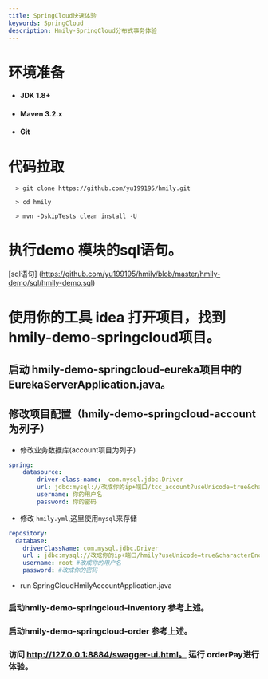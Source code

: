 ```yaml
---
title: SpringCloud快速体验
keywords: SpringCloud
description: Hmily-SpringCloud分布式事务体验
---
```


# 环境准备

  *   #### JDK 1.8+

  *   #### Maven 3.2.x

  *   #### Git


# 代码拉取

 ```
   > git clone https://github.com/yu199195/hmily.git

   > cd hmily

   > mvn -DskipTests clean install -U
   ```

# 执行demo 模块的sql语句。

   [sql语句] (https://github.com/yu199195/hmily/blob/master/hmily-demo/sql/hmily-demo.sql) 

# 使用你的工具 idea 打开项目，找到hmily-demo-springcloud项目。

## 启动 hmily-demo-springcloud-eureka项目中的 EurekaServerApplication.java。


## 修改项目配置（hmily-demo-springcloud-account为列子）

* 修改业务数据库(account项目为列子)

```yml
spring:
    datasource:
        driver-class-name:  com.mysql.jdbc.Driver
        url: jdbc:mysql://改成你的ip+端口/tcc_account?useUnicode=true&characterEncoding=utf8
        username: 你的用户名
        password: 你的密码
```

* 修改 `hmily.yml`,这里使用`mysql`来存储

```yml
repository:
  database:
    driverClassName: com.mysql.jdbc.Driver
    url : jdbc:mysql://改成你的ip+端口/hmily?useUnicode=true&characterEncoding=utf8
    username: root #改成你的用户名
    password: #改成你的密码

```

* run  SpringCloudHmilyAccountApplication.java

### 启动hmily-demo-springcloud-inventory 参考上述。

### 启动hmily-demo-springcloud-order 参考上述。

### 访问 http://127.0.0.1:8884/swagger-ui.html。 运行 orderPay进行体验。

